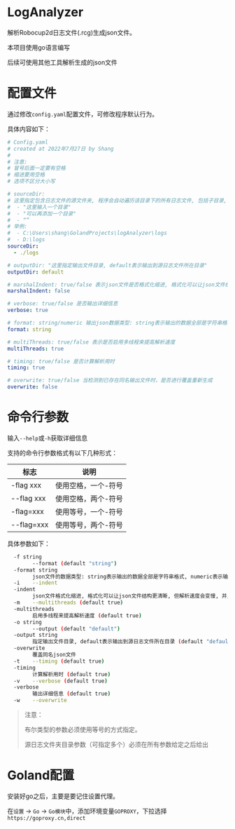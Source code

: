 # LogAnalyzer

解析Robocup2d日志文件(.rcg)生成json文件。

本项目使用go语言编写

后续可使用其他工具解析生成的json文件

# 配置文件

通过修改`config.yaml`配置文件，可修改程序默认行为。

具体内容如下：

```yaml
# Config.yaml
# created at 2022年7月27日 by Shang
#
# 注意:
# 冒号后面一定要有空格
# 缩进要用空格
# 选项不区分大小写

# sourceDir:
# 这里指定包含日志文件的源文件夹, 程序会自动遍历该目录下的所有日志文件, 包括子目录, 注意格式:
#  - "这里输入一个目录"
#  - "可以再添加一个目录"
#  - “”
# 举例:
#  - C:\Users\shang\GolandProjects\logAnalyzer\logs
#  - D:\logs
sourceDir:
  - ./logs

# outputDir: "这里指定输出文件目录, default表示输出到源日志文件所在目录"
outputDir: default

# marshalIndent: true/false 表示json文件是否格式化缩进, 格式化可以让json文件结构更清晰, 但解析速度会变慢, 并且文件也会变大
marshalIndent: false

# verbose: true/false 是否输出详细信息
verbose: true

# format: string/numeric 输出json数据类型: string表示输出的数据全部是字符串格式, numeric表示输出的数据是数字类型. 使用string类型会使解析速度加快
format: string

# multiThreads: true/false 表示是否启用多线程来提高解析速度
multiThreads: true

# timing: true/false 是否计算解析用时
timing: true

# overwrite: true/false 当检测到已存在同名输出文件时，是否进行覆盖重新生成
overwrite: false

```

# 命令行参数

输入`--help`或`-h`获取详细信息

支持的命令行参数格式有以下几种形式：

| 标志| 说明         |
| ---- |------------|
| -flag xxx | 使用空格，一个-符号 |
| --flag xxx | 使用空格，两个-符号 |
| -flag=xxx | 使用等号，一个-符号 |
| --flag=xxx | 使用等号，两个-符号 |

具体参数如下：

```bash
  -f string
        --format (default "string")
  -format string
        json文件的数据类型: string表示输出的数据全部是字符串格式, numeric表示输出的数据是数字类型. 使用string类型会使解析速度加快 (default "string")
  -i    --indent
  -indent
        json文件格式化缩进, 格式化可以让json文件结构更清晰, 但解析速度会变慢, 并且文件也会变大
  -m    --multithreads (default true)
  -multithreads
        启用多线程来提高解析速度 (default true)
  -o string
        --output (default "default")
  -output string
        指定输出文件目录, default表示输出到源日志文件所在目录 (default "default")
  -overwrite
        覆盖同名json文件
  -t    --timing (default true)
  -timing
        计算解析用时 (default true)
  -v    --verbose (default true)
  -verbose
        输出详细信息 (default true)
  -w    --overwrite

```
> 注意：
> 
> 布尔类型的参数必须使用等号的方式指定。
> 
> 源日志文件夹目录参数（可指定多个）必须在所有参数给定之后给出
> 

# Goland配置

安装好go之后，主要是要记住设置代理。

在`设置` -> `Go` -> `Go模块`中，添加环境变量`GOPROXY`，下拉选择`https://goproxy.cn,direct`